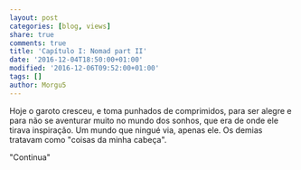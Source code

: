 ```yaml
---
layout: post
categories: [blog, views]
share: true
comments: true
title: 'Capítulo I: Nomad part II'
date: '2016-12-04T18:50:00+01:00'
modified: '2016-12-06T09:52:00+01:00'
tags: []
author: Morgu5
---
```

<span class="dcap">H</span>oje o garoto cresceu, e toma punhados de comprimidos, para ser alegre e para não se aventurar muito no mundo dos sonhos, que era de onde ele tirava inspiração. Um mundo que ningué via, apenas ele. Os demias tratavam como "coisas da minha cabeça". 



<div class="text-divider"></div>

<div class="central-quote">"Continua"</div>

 <div class="text-divider"></div>
<figure>   

